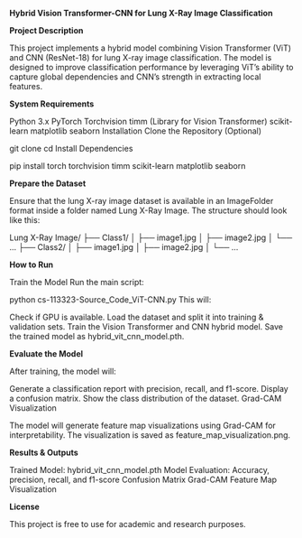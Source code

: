 **Hybrid Vision Transformer-CNN for Lung X-Ray Image Classification**

**Project Description**

This project implements a hybrid model combining Vision Transformer (ViT) and CNN (ResNet-18) for lung X-ray image classification. The model is designed to improve classification performance by leveraging ViT’s ability to capture global dependencies and CNN’s strength in extracting local features.

**System Requirements**

Python 3.x
PyTorch
Torchvision
timm (Library for Vision Transformer)
scikit-learn
matplotlib
seaborn
Installation
Clone the Repository (Optional)

git clone <repository-url>
cd <repository-folder>
Install Dependencies


pip install torch torchvision timm scikit-learn matplotlib seaborn


**Prepare the Dataset**

Ensure that the lung X-ray image dataset is available in an ImageFolder format inside a folder named Lung X-Ray Image.
The structure should look like this:

Lung X-Ray Image/
├── Class1/
│   ├── image1.jpg
│   ├── image2.jpg
│   └── ...
├── Class2/
│   ├── image1.jpg
│   ├── image2.jpg
│   └── ...

**How to Run**

Train the Model
Run the main script:


python cs-113323-Source_Code_ViT-CNN.py
This will:

Check if GPU is available.
Load the dataset and split it into training & validation sets.
Train the Vision Transformer and CNN hybrid model.
Save the trained model as hybrid_vit_cnn_model.pth.

**Evaluate the Model**

After training, the model will:

Generate a classification report with precision, recall, and f1-score.
Display a confusion matrix.
Show the class distribution of the dataset.
Grad-CAM Visualization

The model will generate feature map visualizations using Grad-CAM for interpretability.
The visualization is saved as feature_map_visualization.png.

**Results & Outputs**

Trained Model: hybrid_vit_cnn_model.pth
Model Evaluation: Accuracy, precision, recall, and f1-score
Confusion Matrix
Grad-CAM Feature Map Visualization

**License**

This project is free to use for academic and research purposes.

